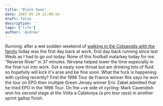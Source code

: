 ```yaml
---
title: 'Black Swan'
date: 2007-05-29 22:00:54
draft: false
description: ''
tags: ['life']
author: 'Andrew'
---
```


Running: after a wet sodden weekend of [walking in the Cotswolds with the family](http://big-andy.co.uk/Photos/cotswolds07/index.html) today was the first day back at work, first day back running since last Weds as I had to go out today. None of this football malarkey today for me. "Reverse River" in 37 minutes. Nirvana helped lower the time especially in the final run into work. Got a nasty sore throat but am drinking lots of fluid so hopefully will kick it's arse and be fine soon. What the fuck is happening with cycling recently? First the 1996 Tour de France winner Riis says he won the tour on EPO then multiple Green Jersey winner Eric Zabel admitted that he tried EPO in the 1996 Tour. On the +ve side of cycling: Mark Cavendish won his second stage at the Volta a Catalunya (a pro tour race) in another sprint gallop finish.
